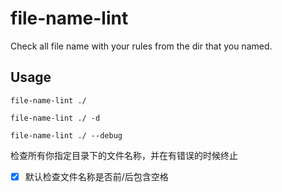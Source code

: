 # file-name-lint

Check all file name with your rules from the dir that you named.

## Usage

```
file-name-lint ./
```

```
file-name-lint ./ -d
```

```
file-name-lint ./ --debug
```

检查所有你指定目录下的文件名称，并在有错误的时候终止

- [x] 默认检查文件名称是否前/后包含空格
